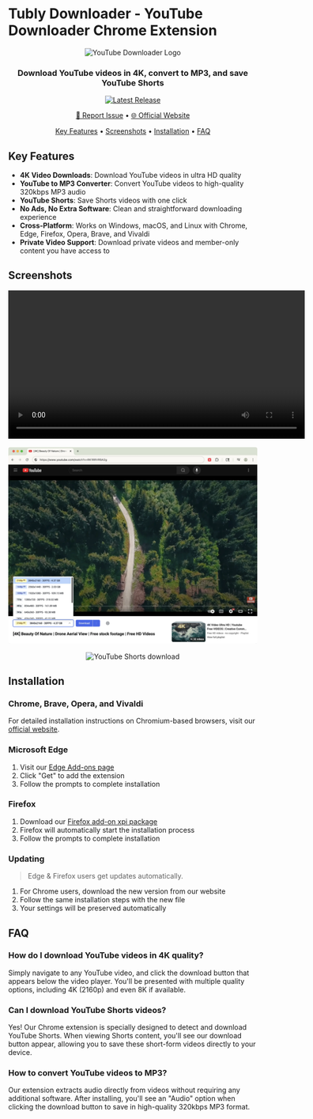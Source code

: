 # Tubly Downloader - YouTube Downloader Chrome Extension

<p align="center">
  <img src="logo/icon128.png" width="64" height="64" alt="YouTube Downloader Logo">
</p>

<h3 align="center">Download YouTube videos in 4K, convert to MP3, and save YouTube Shorts</h3>

<p align="center">
  <a href="https://github.com/tublydownloader/Youtube-Downloader-Extension/releases/latest">
    <img src="https://img.shields.io/github/v/release/tublydownloader/Youtube-Downloader-Extension?style=for-the-badge&logo=github" alt="Latest Release">
  </a>
</p>

<p align="center">
  <a href="https://github.com/tublydownloader/Youtube-Downloader-Extension/issues/new/choose">🐛 Report Issue</a> •
  <a href="https://tubly.download">🌐 Official Website</a>
</p>

<p align="center">
  <a href="#key-features">Key Features</a> •
  <a href="#screenshots">Screenshots</a> •
  <a href="#installation">Installation</a> •
  <a href="#faq">FAQ</a>
</p>

## Key Features

- **4K Video Downloads**: Download YouTube videos in ultra HD quality
- **YouTube to MP3 Converter**: Convert YouTube videos to high-quality 320kbps MP3 audio
- **YouTube Shorts**: Save Shorts videos with one click
- **No Ads, No Extra Software**: Clean and straightforward downloading experience
- **Cross-Platform**: Works on Windows, macOS, and Linux with Chrome, Edge, Firefox, Opera, Brave, and Vivaldi
- **Private Video Support**: Download private videos and member-only content you have access to

## Screenshots

<p align="center">
  <video src="https://github.com/user-attachments/assets/cda9caef-f238-4c41-a283-a7988ea34723" width="600" alt="YouTube Downloader demo video">
</p>

<p align="center">
  <img src="screenshots/main.webp" width="600" alt="YouTube Downloader interface">
</p>

<p align="center">
  <img src="screenshots/shorts.webp" width="600" alt="YouTube Shorts download">
</p>

## Installation

### Chrome, Brave, Opera, and Vivaldi
For detailed installation instructions on Chromium-based browsers, visit our [official website](https://tubly.download/install.html).

### Microsoft Edge
1. Visit our [Edge Add-ons page](https://microsoftedge.microsoft.com/addons/detail/npolimekdjdhijlfikfghaipaijbbobj)
2. Click "Get" to add the extension
3. Follow the prompts to complete installation

### Firefox
1. Download our [Firefox add-on xpi package](https://tubly.download/firefox/tubly_downloader_v1.4.5.xpi)
2. Firefox will automatically start the installation process
3. Follow the prompts to complete installation

### Updating
> Edge & Firefox users get updates automatically.
1. For Chrome users, download the new version from our website
2. Follow the same installation steps with the new file
3. Your settings will be preserved automatically

## FAQ

### How do I download YouTube videos in 4K quality?
Simply navigate to any YouTube video, and click the download button that appears below the video player. You'll be presented with multiple quality options, including 4K (2160p) and even 8K if available.

### Can I download YouTube Shorts videos?
Yes! Our Chrome extension is specially designed to detect and download YouTube Shorts. When viewing Shorts content, you'll see our download button appear, allowing you to save these short-form videos directly to your device.

### How to convert YouTube videos to MP3?
Our extension extracts audio directly from videos without requiring any additional software. After installing, you'll see an "Audio" option when clicking the download button to save in high-quality 320kbps MP3 format.


